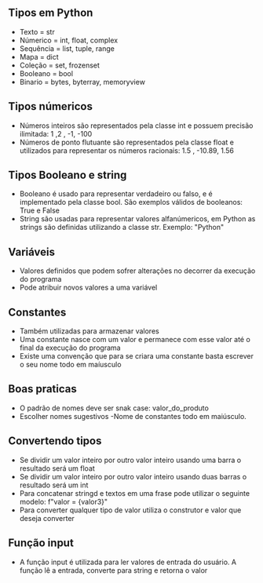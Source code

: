 ## Tipos em Python
- Texto = str
- Númerico = int, float, complex
- Sequência = list, tuple, range
- Mapa = dict
- Coleção = set, frozenset
- Booleano = bool
- Binario = bytes, byterray, memoryview

## Tipos númericos
- Números inteiros são representados pela classe int e possuem precisão ilimitada: 1 ,2 , -1, -100
- Números de ponto flutuante são representados pela classe float e utilizados para representar os números racionais: 1.5 , -10.89, 1.56

## Tipos Booleano e string
- Booleano é usado para representar verdadeiro ou falso, e é implementado pela classe bool. São exemplos válidos de booleanos: True e False
- String são usadas para representar valores alfanúmericos, em Python as strings são definidas utilizando a classe str. Exemplo: "Python"

## Variáveis
- Valores definidos que podem sofrer alterações no decorrer da execução do programa
- Pode atribuir novos valores a uma variável 

## Constantes
- Também utilizadas para armazenar valores
- Uma constante nasce com um valor e permanece com esse valor até o final da execução do programa
- Existe uma convenção que para se criara uma constante basta escrever o seu nome todo em maíusculo

## Boas praticas
- O padrão de nomes deve ser snak case: valor_do_produto
- Escolher nomes sugestivos
-Nome de constantes todo em maiúsculo.

## Convertendo tipos
- Se dividir um valor inteiro por outro valor inteiro usando uma barra o resultado será um float 
- Se dividir um valor inteiro por outro valor inteiro usando duas barras o resultado será um int
- Para concatenar stringd e textos em uma frase pode utilizar o seguinte modelo: f"valor = {valor3}"
- Para converter qualquer tipo de valor utiliza o construtor e valor que deseja converter

## Função input
- A função input é utilizada para ler valores de entrada do usuário. A função lê a entrada, converte para string e retorna o valor

